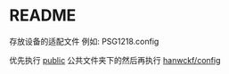# README

存放设备的适配文件 例如: PSG1218.config

优先执行 [public](https://github.com/TurBoTse/Padavan-Build/tree/main/public) 公共文件夹下的然后再执行  [hanwckf/config](https://github.com/TurBoTse/Padavan-Build/blob/main/hanwckf/config)
